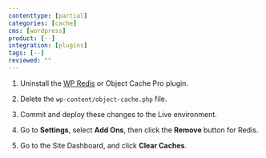 ```yaml
---
contenttype: [partial]
categories: [cache]
cms: [wordpress]
product: [--]
integration: [plugins]
tags: [--]
reviewed: ""
---
```


1. Uninstall the [WP Redis](https://wordpress.org/plugins/wp-redis/) or Object Cache Pro plugin. 

1. Delete the `wp-content/object-cache.php` file.

1. Commit and deploy these changes to the Live environment.

1. Go to <span class="glyphicons glyphicons-cogwheel"></span> **Settings**, select **Add Ons**, then click the **Remove** button for Redis.

1. Go to the Site Dashboard, and click <span class="glyphicons glyphicons-cleaning"></span> **Clear Caches**.

